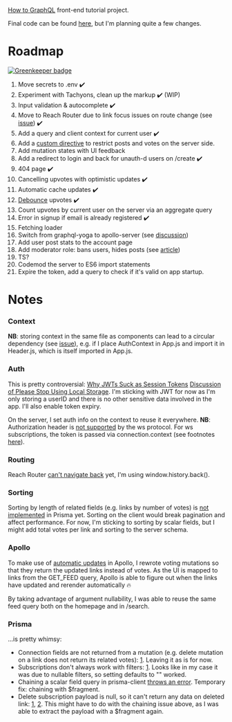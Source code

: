 [How to GraphQL](https://www.howtographql.com/react-apollo/) front-end tutorial project.

Final code can be found [here](https://github.com/howtographql/react-apollo), but I'm planning quite a few changes.

# Roadmap

[![Greenkeeper badge](https://badges.greenkeeper.io/penumbra1/hacker-feed.svg)](https://greenkeeper.io/)

1. Move secrets to .env ✔️
2. Experiment with Tachyons, clean up the markup ✔️ (WIP)
3. Input validation & autocomplete ✔️
4. Move to Reach Router due to link focus issues on route change (see [issue](https://github.com/ReactTraining/react-router/issues/5210)) ✔️
5. Add a query and client context for current user ✔️
6. Add a [custom directive](https://codeburst.io/use-custom-directives-to-protect-your-graphql-apis-a78cbbe17355) to restrict posts and votes on the server side.
7. Add mutation states with UI feedback
8. Add a redirect to login and back for unauth-d users on /create ✔️
9. 404 page ✔️
10. Cancelling upvotes with optimistic updates ✔️
11. Automatic cache updates ✔️
12. [Debounce](https://www.npmjs.com/package/apollo-link-debounce) upvotes ✔️
13. Count upvotes by current user on the server via an aggregate query
14. Error in signup if email is already registered ✔️
15. Fetching loader
16. Switch from graphql-yoga to apollo-server (see [discussion](https://github.com/prisma/graphql-yoga/issues/449))
17. Add user post stats to the account page
18. Add moderator role: bans users, hides posts (see [article](https://blog.apollographql.com/authorization-in-graphql-452b1c402a9))
19. TS?
20. Codemod the server to ES6 import statements
21. Expire the token, add a query to check if it's valid on app startup.

# Notes

### Context

**NB**: storing context in the same file as components can lead to a circular dependency (see [issue](https://github.com/facebook/react/issues/13969)), e.g. if I place AuthContext in App.js and import it in Header.js, which is itself imported in App.js.

### Auth

This is pretty controversial:
[Why JWTs Suck as Session Tokens](https://developer.okta.com/blog/2017/08/17/why-jwts-suck-as-session-tokens)
[Discussion of Please Stop Using Local Storage](https://dev.to/rdegges/please-stop-using-local-storage-1i04/comments). I'm sticking with JWT for now as I'm only storing a userID and there is no other sensitive data involved in the app. I'll also enable token expiry.

On the server, I set auth info on the context to reuse it everywhere. **NB**: Authorization header is [not supported](https://github.com/apollographql/apollo-client/issues/3967) by the ws protocol. For ws subscriptions, the token is passed via connection.context (see footnotes [here](https://github.com/prisma/graphql-yoga#constructorprops-props-graphqlserver)).

### Routing

Reach Router [can't navigate back](https://github.com/reach/router/issues/44) yet, I'm using window.history.back().

### Sorting

Sorting by length of related fields (e.g. links by number of votes) is [not implemented](https://stackoverflow.com/questions/53625619/query-to-get-data-ordered-by-the-number-of-items-in-a-relation) in Prisma yet. Sorting on the client would break pagination and affect performance. For now, I'm sticking to sorting by scalar fields, but I might add total votes per link and sorting to the server schema.

### Apollo

To make use of [automatic updates](https://www.apollographql.com/docs/react/advanced/caching.html#automatic-updates) in Apollo, I rewrote voting mutations so that they return the updated links instead of votes. As the UI is mapped to links from the GET_FEED query, Apollo is able to figure out when the links have updated and rerender automatically 🔥

By taking advantage of argument nullability, I was able to reuse the same feed query both on the homepage and in /search.

### Prisma

...is pretty whimsy:

- Connection fields are not returned from a mutation (e.g. delete mutation on a link does not return its related votes): [1](https://github.com/prisma/prisma/issues/2347). Leaving it as is for now.
- Subscriptions don't always work with filters: [1](https://github.com/prisma/prisma/issues/3932). Looks like in my case it was due to nullable filters, so setting defaults to "" worked.
- Chaining a scalar field query in prisma-client [throws an error](https://github.com/prisma/prisma/issues/3919). Temporary fix: chaining with \$fragment.
- Delete subscription payload is null, so it can't return any data on deleted link: [1](https://github.com/prisma/prisma/issues/3368), [2](https://github.com/prisma/prisma/issues/3603). This might have to do with the chaining issue above, as I was able to extract the payload with a \$fragment again.
